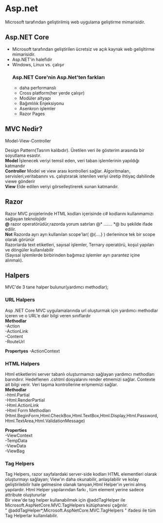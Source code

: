 # Asp.net

Microsoft tarafından geliştirilmiş web uygulama geliştirme mimarisidir. 
## Asp.NET Core
- Microsoft tarafından geliştirilen ücretsiz ve açık kaynak web gelişltirme mimarisidir.
- Asp.NET'in halefidir
- Windows, Linux vs. çalışır
  ### Asp.NET Core'nin Asp.Net'ten farkları
  - daha performanslı
  - Cross platform(her yerde çalışır)
  - Modüler altyapı
  - Bağımlılık Enjeksiyonu
  - Asenkron işlemler
  - Razor Pages
## MVC Nedir?  
Model-View-Controller  

Design Pattern(Tasrım kalıbıdır). Üretilen veri ile gösterim arasında bir soyutlama esastır.  
**Model** İşlenecek veriyi temsil eden, veri taban işlemlerinin yapıldığı katmandır  
**Controller** Model ve view arası kontrolleri sağlar. Algoritmaları, servisleri,veritabanını vs. çalıştırarak istenilen veriyi üretip ihtiyaç dahilinde viewe gönderir    
**View** Elde edilen veriyi görselleştirerek sunan katmandır.  

  ## Razor
  Razor MVC projelerinde HTML kodları içerisinde c# kodlarını kullanmamızı sağlayan teknolojidir  
  **@** razor operatörüdür,razorda yorum satırları  @* ....... *@  bu şekilde ifade edilir.  
  **Not** Razorda ayrı ayrı kullanılan  scope'lar( @{....} ) derlenince tek bir scope olarak görünür  
  Razorlarda text etiketleri, sayısal işlemler, Ternary operatörü, koşul yapıları ve döngüler kullanılabilir  
  (Sayısal işlemlerde birbirinden bağımsız işlemler ayrı parantez içine alınmalı).

  ## Halpers  
  MVC'de 3 tane halper bulunur(yardımcı methodlar);  
  ### URL Halpers  
  Asp .NET Core MVC uygulamalarında url oluşturmak için yardımcı methodlar içeren ve o URL'e dair bilgi veren sınıflardır  
  **Methodlar**  
  -Action  
  -ActionLink  
  -Content  
  -RouteUrl  

  **Propertyes**
  -ActionContext  


  ### HTML Halpers  
  Html etiketlerini server tabanlı oluşturmamızı sağlayan yardımcı methodları barındırır. Hedeflenen .cshtml dosyalarını render etmemizi sağlar. Contexte ait bilgi verir. Veri taşıma kontrollerine erişmemizi sağlar.  
  **Methodlar**  
  -html.Partial  
  -Html.RenderPartial  
  -Html.ActionLink  
  -Html Form Methodları (Html.BeginForm,Html.CheckBox,Html.TextBox,Html.Display,Html.Password,Html.TextArea,Html.ValidationMessage)  

  **Properties**  
  -ViewContext  
  -TempData  
  -ViewData  
  -ViewBag  

  ### Tag Helpers  
 Tag Helpers, razor sayfalardaki server-side kodları HTML elementleri olarak oluşturmayı sağlayan; View’ın daha okunabilir, anlaşılabilir ve kolay geliştirilebilir hale gelmesine olanak tanıyan,Html Helper'ın yerini almış yapılardır. Html Helper yapılarından farkı , tüm element yerine sadece attribute oluştururlar  
 Bir view'de tag helper kullanabilmek için @addTagHelper ile Microsoft.AspNetCore.MVC.TagHelpers kütüphanesi çağırılır.  
" @addTagHelper*,Microsoft.AspNetCore.MVC.TagHelpers " ifadesi ile tüm Tag Helperlar kullanılabilir.   


